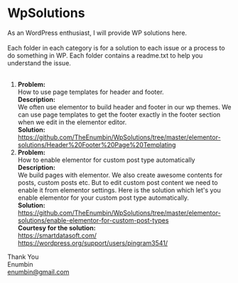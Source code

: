 # WpSolutions

As an WordPress enthusiast, I will provide WP solutions here.<br>
<br>
Each folder in each category is for a solution to each issue or a process to do something in WP. Each folder contains a readme.txt to help you understand the issue.<br>
<br>
1) <b>Problem:</b> <br>
    How to use page templates for header and footer.
    <br>
   <b>Description:</b> <br>
    We often use elementor to build header and footer in our wp themes. We can use page templates to get the footer exactly in the footer section when we edit in the elementor editor.<br>
   <b>Solution:</b><br>
    https://github.com/TheEnumbin/WpSolutions/tree/master/elementor-solutions/Header%20Footer%20Page%20Templating<br>
 2) <b>Problem:</b> <br>
    How to enable elementor for custom post type automatically 
    <br>
    <b>Description:</b> <br>
    We build pages with elementor. We also create awesome contents for posts, custom posts etc. But to edit custom post content we need to enable it from elementor     settings. Here is the solution which let's you enable elementor for your custom post type automatically.<br>
   <b>Solution:</b><br>
   https://github.com/TheEnumbin/WpSolutions/tree/master/elementor-solutions/enable-elementor-for-custom-post-types<br>
   <b>Courtesy for the solution:</b> <br>
   https://smartdatasoft.com/<br>
   https://wordpress.org/support/users/pingram3541/<br>

Thank You<br>
Enumbin<br>
enumbin@gmail.com
    
